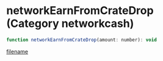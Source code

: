 # networkEarnFromCrateDrop (Category networkcash)

```js
function networkEarnFromCrateDrop(amount: number): void
```

[filename](networkEarnFromCrateDrop_m.md ':include')